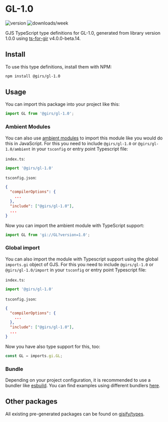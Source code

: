 
# GL-1.0

![version](https://img.shields.io/npm/v/@girs/gl-1.0)
![downloads/week](https://img.shields.io/npm/dw/@girs/gl-1.0)


GJS TypeScript type definitions for GL-1.0, generated from library version 1.0.0 using [ts-for-gir](https://github.com/gjsify/ts-for-gir) v4.0.0-beta.14.


## Install

To use this type definitions, install them with NPM:
```bash
npm install @girs/gl-1.0
```

## Usage

You can import this package into your project like this:
```ts
import GL from '@girs/gl-1.0';
```

### Ambient Modules

You can also use [ambient modules](https://github.com/gjsify/ts-for-gir/tree/main/packages/cli#ambient-modules) to import this module like you would do this in JavaScript.
For this you need to include `@girs/gl-1.0` or `@girs/gl-1.0/ambient` in your `tsconfig` or entry point Typescript file:

`index.ts`:
```ts
import '@girs/gl-1.0'
```

`tsconfig.json`:
```json
{
  "compilerOptions": {
    ...
  },
  "include": ["@girs/gl-1.0"],
  ...
}
```

Now you can import the ambient module with TypeScript support: 

```ts
import GL from 'gi://GL?version=1.0';
```

### Global import

You can also import the module with Typescript support using the global `imports.gi` object of GJS.
For this you need to include `@girs/gl-1.0` or `@girs/gl-1.0/import` in your `tsconfig` or entry point Typescript file:

`index.ts`:
```ts
import '@girs/gl-1.0'
```

`tsconfig.json`:
```json
{
  "compilerOptions": {
    ...
  },
  "include": ["@girs/gl-1.0"],
  ...
}
```

Now you have also type support for this, too:

```ts
const GL = imports.gi.GL;
```

### Bundle

Depending on your project configuration, it is recommended to use a bundler like [esbuild](https://esbuild.github.io/). You can find examples using different bundlers [here](https://github.com/gjsify/ts-for-gir/tree/main/examples).

## Other packages

All existing pre-generated packages can be found on [gjsify/types](https://github.com/gjsify/types).

